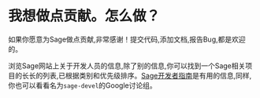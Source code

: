 我想做点贡献。怎么做？
===

如果你愿意为Sage做点贡献,非常感谢！提交代码,添加文档,报告Bug,都是欢迎的。

浏览Sage网站上关于开发人员的信息,除了别的信息,你可以找到一个Sage相关项目的长长的列表,已根据类别和优先级排序。[Sage开发者指南](http://doc.sagemath.org/html/en/developer/)是有用的信息,同样,你也可以看看名为`sage-devel`的Google讨论组。
